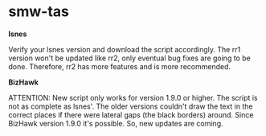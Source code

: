 smw-tas
=======

**lsnes**

Verify your lsnes version and download the script accordingly. The rr1 version won't be updated like rr2, only eventual bug fixes are going to be done. Therefore, rr2 has more features and is more recommended.

**BizHawk**

ATTENTION: New script only works for version 1.9.0 or higher.
The script is not as complete as lsnes'. The older versions couldn't draw the text in the correct places if there were lateral gaps (the black borders) around. Since BizHawk version 1.9.0 it's possible. So, new updates are coming.